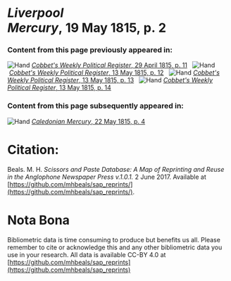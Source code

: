 # *Liverpool Mercury*, 19 May 1815, p. 2  
  
### Content from this page previously appeared in:  
![Hand](http://scissorsandpaste.net/wp-content/uploads/2017/06/smallhandpointer.png) [*Cobbet's Weekly Political Register*, 29 April 1815, p. 11](https://mhbeals.github.io/sap_html/Cobbet's-Weekly-Political-Register/Cobbet's-Weekly-Political-Register-29-April-1815-p-11)  
![Hand](http://scissorsandpaste.net/wp-content/uploads/2017/06/smallhandpointer.png) [*Cobbet's Weekly Political Register*, 13 May 1815, p. 12](https://mhbeals.github.io/sap_html/Cobbet's-Weekly-Political-Register/Cobbet's-Weekly-Political-Register-13-May-1815-p-12)  
![Hand](http://scissorsandpaste.net/wp-content/uploads/2017/06/smallhandpointer.png) [*Cobbet's Weekly Political Register*, 13 May 1815, p. 13](https://mhbeals.github.io/sap_html/Cobbet's-Weekly-Political-Register/Cobbet's-Weekly-Political-Register-13-May-1815-p-13)  
![Hand](http://scissorsandpaste.net/wp-content/uploads/2017/06/smallhandpointer.png) [*Cobbet's Weekly Political Register*, 13 May 1815, p. 14](https://mhbeals.github.io/sap_html/Cobbet's-Weekly-Political-Register/Cobbet's-Weekly-Political-Register-13-May-1815-p-14)  
  
### Content from this page subsequently appeared in:  
![Hand](http://scissorsandpaste.net/wp-content/uploads/2017/06/smallhandpointer.png) [*Caledonian Mercury*, 22 May 1815, p. 4](https://mhbeals.github.io/sap_html/Caledonian-Mercury/Caledonian-Mercury-22-May-1815-p-4)  


# Citation: 

Beals. M. H. *Scissors and Paste Database: A Map of Reprinting and Reuse in the Anglophone Newspaper Press v.1.0.1.* 2 June 2017. Available at [https://github.com/mhbeals/sap_reprints/](https://github.com/mhbeals/sap_reprints/). 

# Nota Bona

Bibliometric data is time consuming to produce but benefits us all. Please remember to cite or acknowledge this and any other bibliometric data you use in your research. All data is available CC-BY 4.0 at [https://github.com/mhbeals/sap_reprints](https://github.com/mhbeals/sap_reprints)